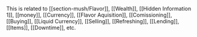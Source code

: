 This is related to [[section-mush/Flavor]], [[Wealth]], [[Hidden Information 1]], [[money]], [[Currency]], [[Flavor Aquisition]], [[Comissioning]], [[Buying]], [[Liquid Currency]], [[Selling]], [[Refreshing]], [[Lending]], [[Items]], [[Downtime]], etc.